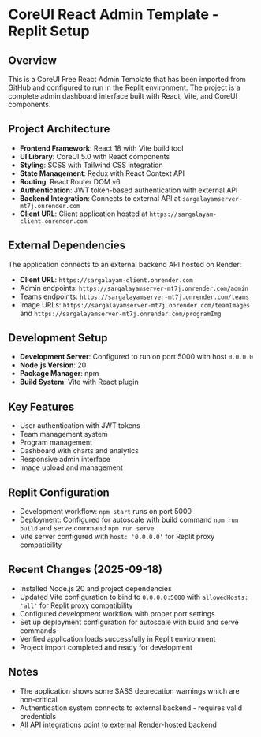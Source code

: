 # CoreUI React Admin Template - Replit Setup

## Overview
This is a CoreUI Free React Admin Template that has been imported from GitHub and configured to run in the Replit environment. The project is a complete admin dashboard interface built with React, Vite, and CoreUI components.

## Project Architecture
- **Frontend Framework**: React 18 with Vite build tool
- **UI Library**: CoreUI 5.0 with React components
- **Styling**: SCSS with Tailwind CSS integration
- **State Management**: Redux with React Context API
- **Routing**: React Router DOM v6
- **Authentication**: JWT token-based authentication with external API
- **Backend Integration**: Connects to external API at `sargalayamserver-mt7j.onrender.com`
- **Client URL**: Client application hosted at `https://sargalayam-client.onrender.com`

## External Dependencies
The application connects to an external backend API hosted on Render:
- **Client URL**: `https://sargalayam-client.onrender.com`
- Admin endpoints: `https://sargalayamserver-mt7j.onrender.com/admin`
- Teams endpoints: `https://sargalayamserver-mt7j.onrender.com/teams`
- Image URLs: `https://sargalayamserver-mt7j.onrender.com/teamImages` and `https://sargalayamserver-mt7j.onrender.com/programImg`

## Development Setup
- **Development Server**: Configured to run on port 5000 with host `0.0.0.0`
- **Node.js Version**: 20
- **Package Manager**: npm
- **Build System**: Vite with React plugin

## Key Features
- User authentication with JWT tokens
- Team management system
- Program management
- Dashboard with charts and analytics
- Responsive admin interface
- Image upload and management

## Replit Configuration
- Development workflow: `npm start` runs on port 5000
- Deployment: Configured for autoscale with build command `npm run build` and serve command `npm run serve`
- Vite server configured with `host: '0.0.0.0'` for Replit proxy compatibility

## Recent Changes (2025-09-18)
- Installed Node.js 20 and project dependencies
- Updated Vite configuration to bind to `0.0.0.0:5000` with `allowedHosts: 'all'` for Replit proxy compatibility
- Configured development workflow with proper port settings
- Set up deployment configuration for autoscale with build and serve commands
- Verified application loads successfully in Replit environment
- Project import completed and ready for development

## Notes
- The application shows some SASS deprecation warnings which are non-critical
- Authentication system connects to external backend - requires valid credentials
- All API integrations point to external Render-hosted backend